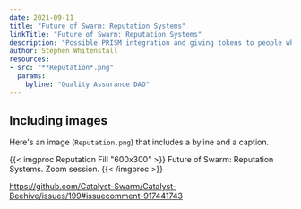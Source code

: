 ```yaml
---
date: 2021-09-11
title: "Future of Swarm: Reputation Systems"
linkTitle: "Future of Swarm: Reputation Systems"
description: "Possible PRISM integration and giving tokens to people who join meets"
author: Stephen Whitenstall
resources:
- src: "**Reputation*.png"
  params:
    byline: "Quality Assurance DAO"
---
```


## Including images

Here's an image (`Reputation.png`) that includes a byline and a caption.

{{< imgproc Reputation Fill "600x300" >}}
Future of Swarm: Reputation Systems. Zoom session.
{{< /imgproc >}}





https://github.com/Catalyst-Swarm/Catalyst-Beehive/issues/199#issuecomment-917441743
